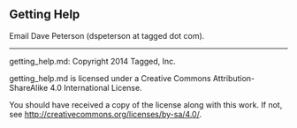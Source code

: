 ## Getting Help

Email Dave Peterson (dspeterson at tagged dot com).

-----

getting_help.md: Copyright 2014 Tagged, Inc.

getting_help.md is licensed under a Creative Commons Attribution-ShareAlike 4.0
International License.

You should have received a copy of the license along with this work. If not,
see <http://creativecommons.org/licenses/by-sa/4.0/>.
